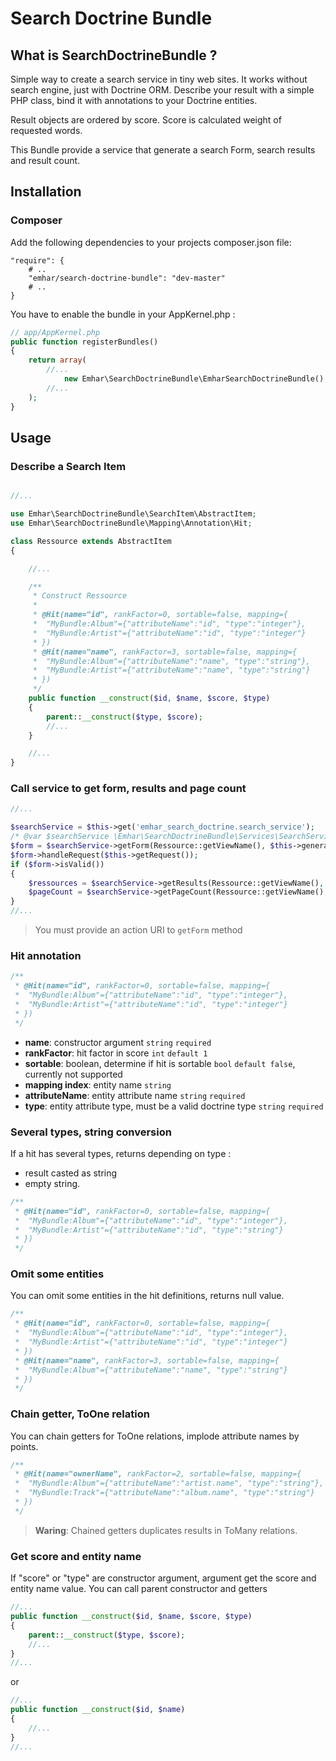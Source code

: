 # Search Doctrine Bundle

## What is SearchDoctrineBundle ?

Simple way to create a search service in tiny web sites.
It works without search engine, just with Doctrine ORM.
Describe your result with a simple PHP class, bind it with annotations to your Doctrine entities.

Result objects are ordered by score. Score is calculated weight of requested words.

This Bundle provide a service that generate a search Form, search results and result count.

## Installation

### Composer

Add the following dependencies to your projects composer.json file:

    "require": {
        # ..
        "emhar/search-doctrine-bundle": "dev-master"
        # ..
    }


You have to enable the bundle in your AppKernel.php :

```php
// app/AppKernel.php
public function registerBundles()
{
    return array(
        //...
			new Emhar\SearchDoctrineBundle\EmharSearchDoctrineBundle(),
		//...
    );
}
```

## Usage

### Describe a Search Item

```php

//...

use Emhar\SearchDoctrineBundle\SearchItem\AbstractItem;
use Emhar\SearchDoctrineBundle\Mapping\Annotation\Hit;

class Ressource extends AbstractItem
{

	//...

	/**
	 * Construct Ressource
	 *
	 * @Hit(name="id", rankFactor=0, sortable=false, mapping={
	 * 	"MyBundle:Album"={"attributeName":"id", "type":"integer"},
	 * 	"MyBundle:Artist"={"attributeName":"id", "type":"integer"}
	 * })
	 * @Hit(name="name", rankFactor=3, sortable=false, mapping={
	 * 	"MyBundle:Album"={"attributeName":"name", "type":"string"},
	 * 	"MyBundle:Artist"={"attributeName":"name", "type":"string"}
	 * })
	 */
	public function __construct($id, $name, $score, $type)
	{
		parent::__construct($type, $score);
		//...
	}

	//...
}
```
### Call service to get form, results and page count

```php
//...

$searchService = $this->get('emhar_search_doctrine.search_service');
/* @var $searchService \Emhar\SearchDoctrineBundle\Services\SearchService */
$form = $searchService->getForm(Ressource::getViewName(), $this->generateUrl('...'));
$form->handleRequest($this->getRequest());
if ($form->isValid())
{
	$ressources = $searchService->getResults(Ressource::getViewName(), $form, $page);
	$pageCount = $searchService->getPageCount(Ressource::getViewName(), $form);
}
//...
```

> You must provide an action URI to `getForm` method

### Hit annotation

```php
/**
 * @Hit(name="id", rankFactor=0, sortable=false, mapping={
 * 	"MyBundle:Album"={"attributeName":"id", "type":"integer"},
 * 	"MyBundle:Artist"={"attributeName":"id", "type":"integer"}
 * })
 */
```

- **name**:			constructor argument `string` `required`
- **rankFactor**:		hit factor in score `int` `default 1`
- **sortable**:		boolean, determine if hit is sortable `bool` `default false`, currently not supported
- **mapping index**:	entity name `string`
- **attributeName**:	entity attribute name `string` `required`
- **type**:			entity attribute type, must be a valid doctrine type `string` `required`

### Several types, string conversion

If a hit has several types, returns depending on type :
- result casted as string
- empty string.

```php
/**
 * @Hit(name="id", rankFactor=0, sortable=false, mapping={
 * 	"MyBundle:Album"={"attributeName":"id", "type":"integer"},
 * 	"MyBundle:Artist"={"attributeName":"id", "type":"string"}
 * })
 */
```

### Omit some entities

You can omit some entities in the hit definitions, returns null value.

```php
/**
 * @Hit(name="id", rankFactor=0, sortable=false, mapping={
 * 	"MyBundle:Album"={"attributeName":"id", "type":"integer"},
 * 	"MyBundle:Artist"={"attributeName":"id", "type":"integer"}
 * })
 * @Hit(name="name", rankFactor=3, sortable=false, mapping={
 * 	"MyBundle:Album"={"attributeName":"name", "type":"string"}
 * })
 */
```

### Chain getter, <n>ToOne relation

You can chain getters for <n>ToOne relations, implode attribute names by points.

```php
/**
 * @Hit(name="ownerName", rankFactor=2, sortable=false, mapping={
 * 	"MyBundle:Album"={"attributeName":"artist.name", "type":"string"},
 * 	"MyBundle:Track"={"attributeName":"album.name", "type":"string"}
 * })
 */
```

> **Waring**: Chained getters duplicates results in <n>ToMany relations.

### Get score and entity name

If "score" or "type" are constructor argument, argument get the score and entity name value.
You can call parent constructor and getters

```php
//...
public function __construct($id, $name, $score, $type)
{
	parent::__construct($type, $score);
	//...
}
//...
```

or

```php
//...
public function __construct($id, $name)
{
	//...
}
//...
```